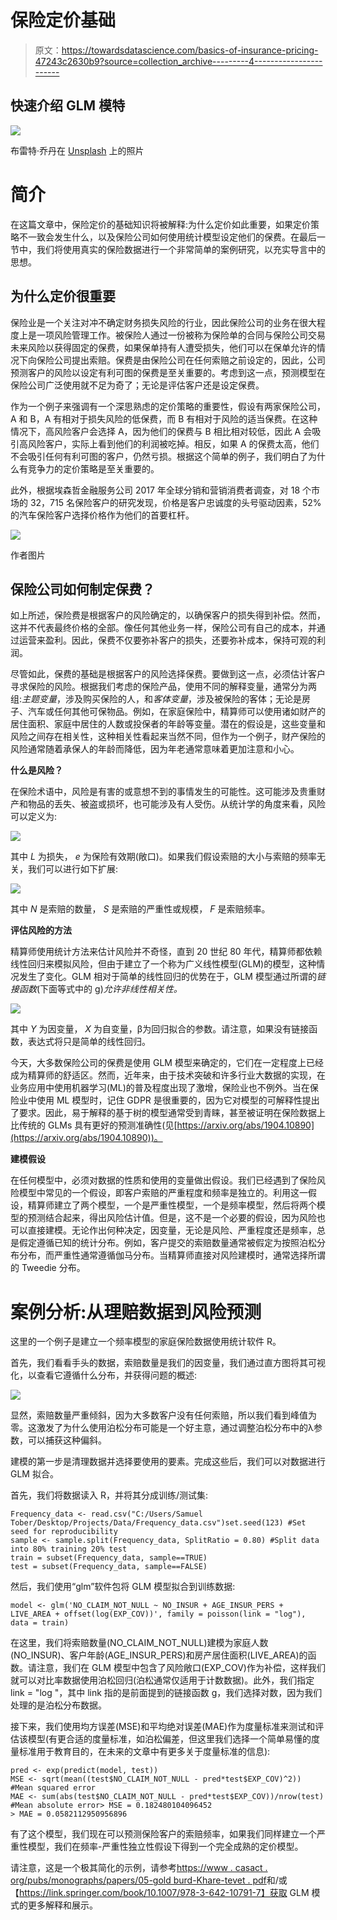# 保险定价基础

> 原文：<https://towardsdatascience.com/basics-of-insurance-pricing-47243c2630b9?source=collection_archive---------4----------------------->

## 快速介绍 GLM 模特

![](img/3e52d6aed44459146970cc4953662d73.png)

布雷特·乔丹在 [Unsplash](https://unsplash.com/) 上的照片

# **简介**

在这篇文章中，保险定价的基础知识将被解释:为什么定价如此重要，如果定价策略不一致会发生什么，以及保险公司如何使用统计模型设定他们的保费。在最后一节中，我们将使用真实的保险数据进行一个非常简单的案例研究，以充实导言中的思想。

## **为什么定价很重要**

保险业是一个关注对冲不确定财务损失风险的行业，因此保险公司的业务在很大程度上是一项风险管理工作。被保险人通过一份被称为保险单的合同与保险公司交易未来风险以获得固定的保费，如果保单持有人遭受损失，他们可以在保单允许的情况下向保险公司提出索赔。保费是由保险公司在任何索赔之前设定的，因此，公司预测客户的风险以设定有利可图的保费是至关重要的。考虑到这一点，预测模型在保险公司广泛使用就不足为奇了；无论是评估客户还是设定保费。

作为一个例子来强调有一个深思熟虑的定价策略的重要性，假设有两家保险公司，A 和 B，A 有相对于损失风险的低保费，而 B 有相对于风险的适当保费。在这种情况下，高风险客户会选择 A，因为他们的保费与 B 相比相对较低，因此 A 会吸引高风险客户，实际上看到他们的利润被吃掉。相反，如果 A 的保费太高，他们不会吸引任何有利可图的客户，仍然亏损。根据这个简单的例子，我们明白了为什么有竞争力的定价策略是至关重要的。

此外，根据埃森哲金融服务公司 2017 年全球分销和营销消费者调查，对 18 个市场的 32，715 名保险客户的研究发现，价格是客户忠诚度的头号驱动因素，52%的汽车保险客户选择价格作为他们的首要杠杆。

![](img/70876622f99e086eb3fb5f19a4595b4b.png)

作者图片

## **保险公司如何制定保费？**

如上所述，保险费是根据客户的风险确定的，以确保客户的损失得到补偿。然而，这并不代表最终价格的全部。像任何其他业务一样，保险公司有自己的成本，并通过运营来盈利。因此，保费不仅要弥补客户的损失，还要弥补成本，保持可观的利润。

尽管如此，保费的基础是根据客户的风险选择保费。要做到这一点，必须估计客户寻求保险的风险。根据我们考虑的保险产品，使用不同的解释变量，通常分为两组:*主题变量*，涉及购买保险的人，和*客体变量*，涉及被保险的客体；无论是房子、汽车或任何其他可保物品。例如，在家庭保险中，精算师可以使用诸如财产的居住面积、家庭中居住的人数或投保者的年龄等变量。潜在的假设是，这些变量和风险之间存在相关性，这种相关性看起来当然不同，但作为一个例子，财产保险的风险通常随着承保人的年龄而降低，因为年老通常意味着更加注意和小心。

**什么是风险？**

在保险术语中，风险是有害的或意想不到的事情发生的可能性。这可能涉及贵重财产和物品的丢失、被盗或损坏，也可能涉及有人受伤。从统计学的角度来看，风险可以定义为:

![](img/42a802116bcc24805c47fcdc29a68da9.png)

其中 *L* 为损失， *e* 为保险有效期(敞口)。如果我们假设索赔的大小与索赔的频率无关，我们可以进行如下扩展:

![](img/d6732f9f8490678158c6b8f48f87a364.png)

其中 *N* 是索赔的数量， *S* 是索赔的严重性或规模， *F* 是索赔频率。

**评估风险的方法**

精算师使用统计方法来估计风险并不奇怪，直到 20 世纪 80 年代，精算师都依赖线性回归来模拟风险，但由于建立了一个称为广义线性模型(GLM)的模型，这种情况发生了变化。GLM 相对于简单的线性回归的优势在于，GLM 模型通过所谓的*链接函数*(下面等式中的 g)*允许非线性相关性。*

![](img/4355a145ff380ea464f72f1b8285cc97.png)

其中 *Y* 为因变量， *X* 为自变量，β为回归拟合的参数。请注意，如果没有链接函数，表达式将只是简单的线性回归。

今天，大多数保险公司的保费是使用 GLM 模型来确定的，它们在一定程度上已经成为精算师的舒适区。然而，近年来，由于技术突破和许多行业大数据的实现，在业务应用中使用机器学习(ML)的普及程度出现了激增，保险业也不例外。当在保险业中使用 ML 模型时，记住 GDPR 是很重要的，因为它对模型的可解释性提出了要求。因此，易于解释的基于树的模型通常受到青睐，甚至被证明在保险数据上比传统的 GLMs 具有更好的预测准确性(见[https://arxiv.org/abs/1904.10890](https://arxiv.org/abs/1904.10890))。

**建模假设**

在任何模型中，必须对数据的性质和使用的变量做出假设。我们已经遇到了保险风险模型中常见的一个假设，即客户索赔的严重程度和频率是独立的。利用这一假设，精算师建立了两个模型，一个是严重性模型，一个是频率模型，然后将两个模型的预测结合起来，得出风险估计值。但是，这不是一个必要的假设，因为风险也可以直接建模。无论作出何种决定，因变量，无论是风险、严重程度还是频率，总是假定遵循已知的统计分布。例如，客户提交的索赔数量通常被假定为按照泊松分布分布，而严重性通常遵循伽马分布。当精算师直接对风险建模时，通常选择所谓的 Tweedie 分布。

# **案例分析:从理赔数据到风险预测**

这里的一个例子是建立一个频率模型的家庭保险数据使用统计软件 R。

首先，我们看看手头的数据，索赔数量是我们的因变量，我们通过直方图将其可视化，以查看它遵循什么分布，并获得问题的概述:

![](img/8032add003aec7391d62ae3213f4f4a8.png)

显然，索赔数量严重倾斜，因为大多数客户没有任何索赔，所以我们看到峰值为零。这激发了为什么使用泊松分布可能是一个好主意，通过调整泊松分布中的λ参数，可以捕获这种偏斜。

建模的第一步是清理数据并选择要使用的要素。完成这些后，我们可以对数据进行 GLM 拟合。

首先，我们将数据读入 R，并将其分成训练/测试集:

```
Frequency_data <- read.csv("C:/Users/Samuel Tober/Desktop/Projects/Data/Frequency_data.csv")set.seed(123) #Set seed for reproducibility
sample <- sample.split(Frequency_data, SplitRatio = 0.80) #Split data into 80% training 20% test
train = subset(Frequency_data, sample==TRUE)
test = subset(Frequency_data, sample==FALSE)
```

然后，我们使用“glm”软件包将 GLM 模型拟合到训练数据:

```
model <- glm('NO_CLAIM_NOT_NULL ~ NO_INSUR + AGE_INSUR_PERS +                                    LIVE_AREA + offset(log(EXP_COV))', family = poisson(link = "log"),         data = train)
```

在这里，我们将索赔数量(NO_CLAIM_NOT_NULL)建模为家庭人数(NO_INSUR)、客户年龄(AGE_INSUR_PERS)和房产居住面积(LIVE_AREA)的函数。请注意，我们在 GLM 模型中包含了风险敞口(EXP_COV)作为补偿，这样我们就可以对比率数据使用泊松回归(泊松通常仅适用于计数数据)。此外，我们指定 link = "log "，其中 link 指的是前面提到的链接函数 g，我们选择对数，因为我们处理的是泊松分布数据。

接下来，我们使用均方误差(MSE)和平均绝对误差(MAE)作为度量标准来测试和评估该模型(有更合适的度量标准，如泊松偏差，但这里我们选择一个简单易懂的度量标准用于教育目的，在未来的文章中有更多关于度量标准的信息):

```
pred <- exp(predict(model, test))
MSE <- sqrt(mean((test$NO_CLAIM_NOT_NULL - pred*test$EXP_COV)^2)) #Mean squared error
MAE <- sum(abs(test$NO_CLAIM_NOT_NULL - pred*test$EXP_COV))/nrow(test) #Mean absolute error> MSE = 0.182480104096452
> MAE = 0.0582112950956896
```

有了这个模型，我们现在可以预测保险客户的索赔频率，如果我们同样建立一个严重性模型，我们在频率-严重性独立性假设下得到一个完全成熟的定价模型。

请注意，这是一个极其简化的示例，请参考[https://www . casact . org/pubs/monographs/papers/05-gold burd-Khare-tevet . pdf](https://www.casact.org/pubs/monographs/papers/05-Goldburd-Khare-Tevet.pdf)和/或【https://link.springer.com/book/10.1007/978-3-642-10791-7】获取 GLM 模式的更多解释和展示。